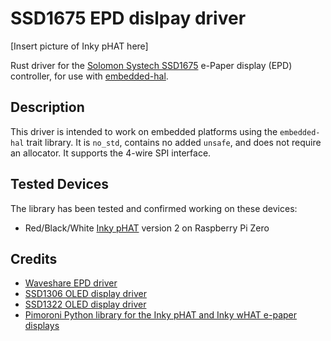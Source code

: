 # SSD1675 EPD dislpay driver

[Insert picture of Inky pHAT here]

Rust driver for the [Solomon Systech SSD1675][SSD1675] e-Paper display (EPD)
controller, for use with [embedded-hal].

## Description

This driver is intended to work on embedded platforms using the `embedded-hal`
trait library. It is `no_std`, contains no added `unsafe`, and does not require
an allocator. It supports the 4-wire SPI interface.

## Tested Devices

The library has been tested and confirmed working on these devices:

* Red/Black/White [Inky pHAT] version 2 on Raspberry Pi Zero

## Credits

* [Waveshare EPD driver](https://github.com/caemor/epd-waveshare)
* [SSD1306 OLED display driver](https://github.com/jamwaffles/ssd1306)
* [SSD1322 OLED display driver](https://github.com/edarc/ssd1322)
* [Pimoroni Python library for the Inky pHAT and Inky wHAT e-paper displays](https://github.com/pimoroni/inky)

[SSD1675]: http://www.solomon-systech.com/en/product/advanced-display/bistable-display-driver-ic/SSD1675/
[embedded-hal]: https://crates.io/crates/embedded-hal
[Inky pHat]: https://shop.pimoroni.com/products/inky-phat
